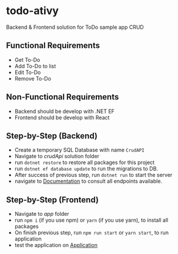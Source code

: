 # todo-ativy
Backend &amp; Frontend solution for ToDo sample app CRUD

## Functional Requirements

 - Get To-Do
 - Add To-Do to list
 - Edit To-Do
 - Remove To-Do
## Non-Functional Requirements

 - Backend should be develop with .NET EF
 - Frontend should be develop with React
## Step-by-Step (Backend)

 - Create a temporary SQL Database with name `CrudAPI`
 - Navigate to *crudApi* solution folder
 - run `dotnet restore` to restore all packages for this project
 - run `dotnet ef database update` to run the migrations to DB.
 - After success of previous step, run `dotnet run` to start the server
 - navigate to [Documentation](https://localhost:5001/swagger) to consult all endpoints available.
## Step-by-Step (Frontend)

 - Navigate to *app* folder
 - run `npm i` (if you use npm) or `yarn` (if you use yarn), to install all packages
 - On finish previous step, run `npm run start` or `yarn start`, to run application
 - test the application on [Application](http://localhost:3000)